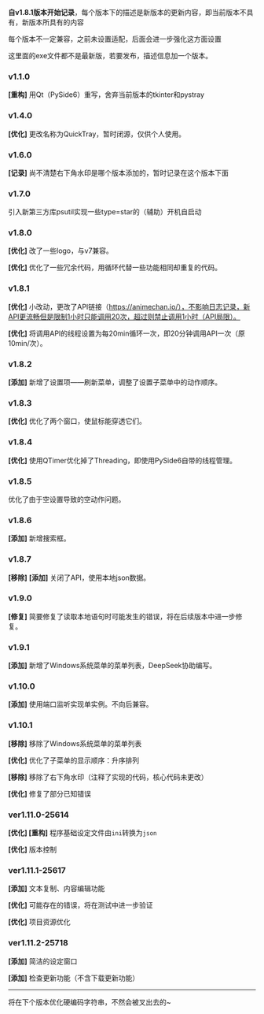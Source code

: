 **自v1.8.1版本开始记录**，每个版本下的描述是新版本的更新内容，即当前版本不具有，新版本所具有的内容

每个版本不一定兼容，之前未设置适配，后面会进一步强化这方面设置

这里面的exe文件都不是最新版，若要发布，描述信息加一个版本。

### v1.1.0

**[重构]** 用Qt（PySide6）重写，舍弃当前版本的tkinter和pystray

### v1.4.0

**[优化]** 更改名称为QuickTray，暂时闭源，仅供个人使用。

### v1.6.0

**[记录]** 尚不清楚右下角水印是哪个版本添加的，暂时记录在这个版本下面

### v1.7.0

引入新第三方库psutil实现一些type=star的（辅助）开机自启动

### v1.8.0

**[优化]** 改了一些logo，与v7兼容。

**[优化]** 优化了一些冗余代码，用循环代替一些功能相同却重复的代码。

### v1.8.1

**[优化]** 小改动，更改了API链接（https://animechan.io/），不影响日志记录，新API更流畅但是限制1小时只能调用20次，超过则禁止调用1小时（API局限）。

**[优化]** 将调用API的线程设置为每20min循环一次，即20分钟调用API一次（原10min/次）。

### v1.8.2

**[添加]** 新增了设置项——刷新菜单，调整了设置子菜单中的动作顺序。

### v1.8.3

**[优化]** 优化了两个窗口，使鼠标能穿透它们。

### v1.8.4

**[优化]** 使用QTimer优化掉了Threading，即使用PySide6自带的线程管理。

### v1.8.5

优化了由于空设置导致的空动作问题。

### v1.8.6

**[添加]** 新增搜索框。

### v1.8.7

**[移除]** **[添加]** 关闭了API，使用本地json数据。

### v1.9.0

**[修复]** 简要修复了读取本地语句时可能发生的错误，将在后续版本中进一步修复。

### v1.9.1

**[添加]** 新增了Windows系统菜单的菜单列表，DeepSeek协助编写。

### v1.10.0

**[添加]** 使用端口监听实现单实例。不向后兼容。

### v1.10.1

**[移除]** 移除了Windows系统菜单的菜单列表

**[优化]** 优化了子菜单的显示顺序：升序排列

**[移除]** 移除了右下角水印（注释了实现的代码，核心代码未更改）

**[优化]** 修复了部分已知错误

### ver1.11.0-25614

**[优化] [重构]** 程序基础设定文件由`ini`转换为`json`

**[优化]** 版本控制

### ver1.11.1-25617

**[添加]** 文本复制、内容编辑功能

**[优化]** 可能存在的错误，将在测试中进一步验证

**[优化]** 项目资源优化

### ver1.11.2-25718

**[添加]** 简洁的设定窗口

**[添加]** 检查更新功能（不含下载更新功能）

---
将在下个版本优化硬编码字符串，不然会被叉出去的~
